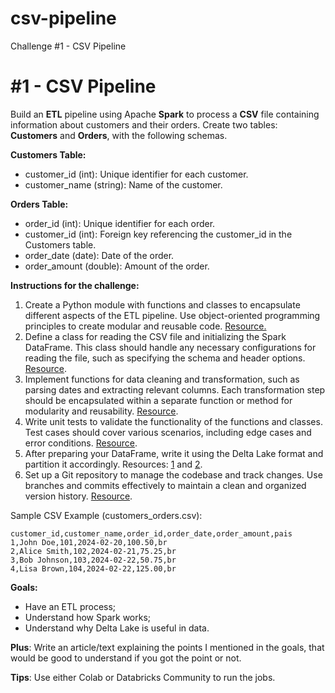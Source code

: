 # csv-pipeline
Challenge #1 - CSV Pipeline
# #1 - CSV Pipeline

Build an **ETL** pipeline using Apache **Spark** to process a **CSV** file containing information about customers and their orders. Create two tables: **Customers** and **Orders**, with the following schemas.

**Customers Table:**

- customer_id (int): Unique identifier for each customer.
- customer_name (string): Name of the customer.

**Orders Table:**

- order_id (int): Unique identifier for each order.
- customer_id (int): Foreign key referencing the customer_id in the Customers table.
- order_date (date): Date of the order.
- order_amount (double): Amount of the order.

**Instructions for the challenge:**

1. Create a Python module with functions and classes to encapsulate different aspects of the ETL pipeline. Use object-oriented programming principles to create modular and reusable code. [Resource.](https://www.notion.so/1-CSV-Pipeline-598d8cc93eaf4b2fb9d4eb63846b45a1?pvs=21)
2. Define a class for reading the CSV file and initializing the Spark DataFrame. This class should handle any necessary configurations for reading the file, such as specifying the schema and header options. [Resource](https://spark.apache.org/docs/latest/sql-data-sources-csv.html).
3. Implement functions for data cleaning and transformation, such as parsing dates and extracting relevant columns. Each transformation step should be encapsulated within a separate function or method for modularity and reusability. [Resource](https://www.sparkcodehub.com/spark-how-to-cleaning-and-preprocessing-data-in-spark-dataframe).
4. Write unit tests to validate the functionality of the functions and classes. Test cases should cover various scenarios, including edge cases and error conditions. [Resource](https://docs.python-guide.org/writing/tests/).
5. After preparing your DataFrame, write it using the Delta Lake format and partition it accordingly. Resources: [1](https://www.hpe.com/pt/en/what-is/delta-lake.html#:~:text=What) and [2](https://docs.delta.io/latest/best-practices.html).
6. Set up a Git repository to manage the codebase and track changes. Use branches and commits effectively to maintain a clean and organized version history. [Resource](https://product.hubspot.com/blog/git-and-github-tutorial-for-beginners).

Sample CSV Example (customers_orders.csv):

```
customer_id,customer_name,order_id,order_date,order_amount,pais
1,John Doe,101,2024-02-20,100.50,br
2,Alice Smith,102,2024-02-21,75.25,br
3,Bob Johnson,103,2024-02-22,50.75,br
4,Lisa Brown,104,2024-02-22,125.00,br
```

**Goals:**

- Have an ETL process;
- Understand how Spark works;
- Understand why Delta Lake is useful in data.

**Plus**: Write an article/text explaining the points I mentioned in the goals, that would be good to understand if you got the point or not.

**Tips**: Use either Colab or Databricks Community to run the jobs.